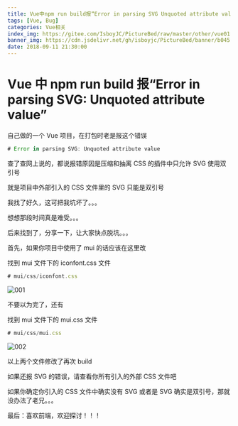 ```yaml
---
title: Vue中npm run build报“Error in parsing SVG Unquoted attribute value”
tags: [Vue, Bug]
categories: Vue相关
index_img: https://gitee.com/IsboyJC/PictureBed/raw/master/other/vue01.jpg
banner_img: https://cdn.jsdelivr.net/gh/isboyjc/PictureBed/banner/b045.jpg
date: 2018-09-11 21:30:00
---
```


# Vue 中 npm run build 报“Error in parsing SVG: Unquoted attribute value”

自己做的一个 Vue 项目，在打包时老是报这个错误

```js
# Error in parsing SVG: Unquoted attribute value
```

查了查网上说的，都说报错原因是压缩和抽离 CSS 的插件中只允许 SVG 使用双引号

就是项目中外部引入的 CSS 文件里的 SVG 只能是双引号

我找了好久，这可把我坑坏了。。。

想想那段时间真是难受。。。

后来找到了，分享一下，让大家快点脱坑。。。

首先，如果你项目中使用了 mui 的话应该在这里改

找到 mui 文件下的 iconfont.css 文件

```js
# mui/css/iconfont.css
```

![001](https://gitee.com/IsboyJC/PictureBed/raw/master/other/one.png)

不要以为完了，还有

找到 mui 文件下的 mui.css 文件

```js
# mui/css/mui.css
```

![002](https://gitee.com/IsboyJC/PictureBed/raw/master/other/two.png)

以上两个文件修改了再次 build

如果还报 SVG 的错误，请查看你所有引入的外部 CSS 文件吧

如果你确定你引入的 CSS 文件中确实没有 SVG 或者是 SVG 确实是双引号，那就没办法了老兄。。。

最后：喜欢前端，欢迎探讨！！！
